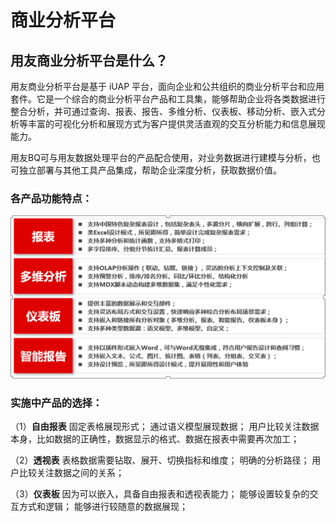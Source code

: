 # 商业分析平台


## 用友商业分析平台是什么？

用友商业分析平台是基于 iUAP 平台，面向企业和公共组织的商业分析平台和应用套件。它是一个综合的商业分析平台产品和工具集，能够帮助企业将各类数据进行整合分析，并可通过查询、报表、报告、多维分析、仪表板、移动分析、嵌入式分析等丰富的可视化分析和展现方式为客户提供灵活直观的交互分析能力和信息展现能力。

用友BQ可与用友数据处理平台的产品配合使用，对业务数据进行建模与分析，也可独立部署与其他工具产品集成，帮助企业深度分析，获取数据价值。


### 各产品功能特点：
![](QQ图片20161129102852.png)

### 实施中产品的选择：
（1）**自由报表**
固定表格展现形式；
通过语义模型展现数据；
用户比较关注数据本身，比如数据的正确性，数据显示的格式、数据在报表中需要再次加工；

（2）**透视表**
表格数据需要钻取、展开、切换指标和维度；
明确的分析路径；
用户比较关注数据之间的关系；

（3）**仪表板**
因为可以嵌入，具备自由报表和透视表能力；
能够设置较复杂的交互方式和逻辑；
能够进行较随意的数据展现；


